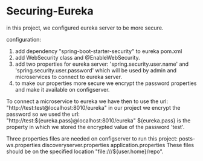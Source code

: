 # Securing-Eureka

in this project, we configured eureka server to be more secure.

configuration:
1. add dependency "spring-boot-starter-security" to eureka pom.xml
2. add WebSecurity class and @EnableWebSecurity.
3. add two properties for eureka server: 'spring.security.user.name' and 'spring.security.user.password' which will be used by admin and microservices to connect to eureka server.
4. to make our properties more secure we encrypt the password properties and make it available on configserver.

To connect a microservice to eureka we have then to use the url: "http://test:test@localhost:8010/eureka"
in our project we encrypt the password so we used the url: "http://test:${eureka.pass}@localhost:8010/eureka"
${eureka.pass} is the property in which we stored the encrypted value of the password 'test'.

Three properties files are needed on configserver to run this project:
posts-ws.properties
discoveryserver.properties
application.properties
These files should be on the specified location  "file:///${user.home}/repo".
